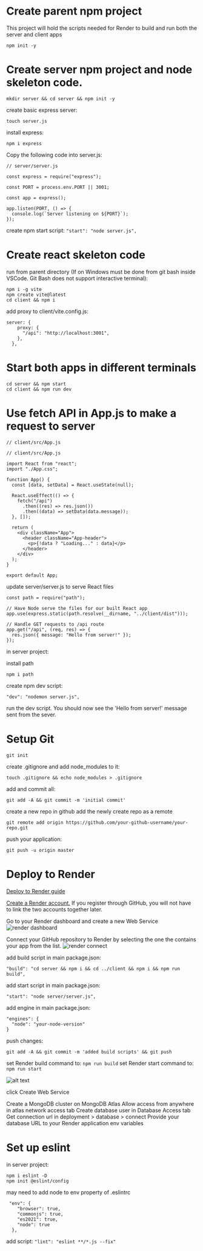 # Create parent npm project

This project will hold the scripts needed for Render to build and run both the server and client apps

`npm init -y`

# Create server npm project and node skeleton code.

`mkdir server && cd server && npm init -y`

create basic express server:

`touch server.js`

install express:

`npm i express`

Copy the following code into server.js:

```
// server/server.js

const express = require("express");

const PORT = process.env.PORT || 3001;

const app = express();

app.listen(PORT, () => {
  console.log(`Server listening on ${PORT}`);
});
```

create npm start script: `"start": "node server.js",`

# Create react skeleton code

run from parent directory (If on Windows must be done from git bash inside VSCode. Git Bash does not support interactive terminal):

```
npm i -g vite
npm create vite@latest
cd client && npm i
```

add proxy to client/vite.config.js:

```
server: {
    proxy: {
      "/api": "http://localhost:3001",
    },
  },
```

# Start both apps in different terminals

```
cd server && npm start
cd client && npm run dev
```

# Use fetch API in App.js to make a request to server

```
// client/src/App.js

// client/src/App.js

import React from "react";
import "./App.css";

function App() {
  const [data, setData] = React.useState(null);

  React.useEffect(() => {
    fetch("/api")
      .then((res) => res.json())
      .then((data) => setData(data.message));
  }, []);

  return (
    <div className="App">
      <header className="App-header">
        <p>{!data ? "Loading..." : data}</p>
      </header>
    </div>
  );
}

export default App;

```

update server/server.js to serve React files

```
const path = require("path");
```

```
// Have Node serve the files for our built React app
app.use(express.static(path.resolve(__dirname, "../client/dist")));

// Handle GET requests to /api route
app.get("/api", (req, res) => {
  res.json({ message: "Hello from server!" });
});
```

in server project:

install path

```
npm i path
```

create npm dev script:

```
"dev": "nodemon server.js",
```

run the dev script. You should now see the 'Hello from server!' message sent from the sever.

# Setup Git

```
git init
```

create .gitignore and add node_modules to it:

```
touch .gitignore && echo node_modules > .gitignore
```

add and commit all:

```
git add -A && git commit -m 'initial commit'
```

create a new repo in github
add the newly create repo as a remote

```
git remote add origin https://github.com/your-github-username/your-repo.git
```

push your application:

```
git push -u origin master
```

# Deploy to Render

[Deploy to Render guide](https://github.com/MediaComem/comem-archioweb/blob/main/guides/deploy-in-the-cloud.md)

[Create a Render account.](https://dashboard.render.com/register?next=/) If you register through GitHub, you will not have to link the two accounts together later.

Go to your Render dashboard and create a new Web Service
![render dashboard](https://github.com/MediaComem/comem-archioweb/raw/main/guides/images/render-02-create.png)

Connect your GitHub repository to Render by selecting the one the contains your app from the list.
![render connect](https://github.com/MediaComem/comem-archioweb/raw/main/guides/images/render-03-connect.png)

add build script in main package.json:

```
"build": "cd server && npm i && cd ../client && npm i && npm run build",
```

add start script in main package.json:

```
"start": "node server/server.js",
```

add engine in main package.json:

```
"engines": {
  "node": "your-node-version"
}
```

push changes:

```
git add -A && git commit -m 'added build scripts' && git push
```

set Render build command to: `npm run build`
set Render start command to: `npm run start`

![alt text](https://github.com/ctdalton/student-registration/blob/master/renderInfo.png?raw=true)

click Create Web Service

Create a MongoDB cluster on MongoDB Atlas
Allow access from anywhere in atlas network access tab
Create database user in Database Access tab
Get connection url in deployment > database > connect
Provide your database URL to your Render application env variables

# Set up eslint

in server project:

```
npm i eslint -D
npm init @eslint/config
```

may need to add node to env property of .eslintrc

```
 "env": {
    "browser": true,
    "commonjs": true,
    "es2021": true,
    "node": true
  },
```

add script: `"lint": "eslint **/*.js --fix"`
